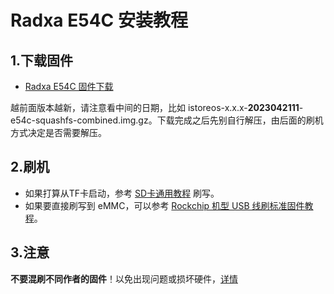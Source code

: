 # Radxa E54C 安装教程

## 1.下载固件

* [Radxa E54C 固件下载](https://fw.koolcenter.com/iStoreOS/e54c/)

越前面版本越新，请注意看中间的日期，比如 istoreos-x.x.x-**2023042111**-e54c-squashfs-combined.img.gz。下载完成之后先别自行解压，由后面的刷机方式决定是否需要解压。

## 2.刷机
* 如果打算从TF卡启动，参考 [SD卡通用教程](/zh/guide/istoreos/install_sd.html) 刷写。
* 如果要直接刷写到 eMMC，可以参考 [Rockchip 机型 USB 线刷标准固件教程](/zh/guide/istoreos/install_rockchip_sysupgrade.html)。

## 3.注意
**不要混刷不同作者的固件**！以免出现问题或损坏硬件，[详情](https://github.com/istoreos/istoreos/issues/1012)